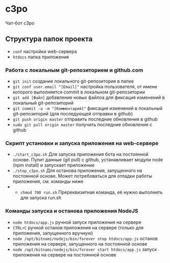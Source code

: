 # c3po
Чат-бот c3po

## Структура папок проекта
* `conf` настройки web-сервера
* `htdocs` папка приложения

### Работа с локальным git-репозиторием и github.com
* `git init` создание локального git-репозитория в папке
* `git conf user.email "[Email]"` настройка пользователя, от имени которого выполняется commit в локальном git-репозитории
* `git add [Файл]` добавление новых файлоа для фиксация изменений в локальный git-репозиторий 
* `git commit -a -m "[Комментарий]"` фиксация изменений в локальный git-репозиторий (для последующей отправки в github)
* `git push origin master` отправить последние обновления в github
* `sudo git pull origin master` получить последние обновления с github

### Скрипт установки и запуска приложения на web-сервере
* `./start_c3po.sh` Для запуска приложения бота на постоянной основе. Пулит данные (git pull) с github, устанавливает модули node (npm install) и запускает приложение
* `./stop_c3po.sh` Для останова приложения, запущенного на постоянной основе. Может потребоваться для отладки работы приложения, см. команды ниже
* * `chmod 700 run.sh` Пререквизитная команда, её нужно выполнить для запуска run.sh

### Команды запуска и останова приложения NodeJS
* `node htdocs/app.js` ручной запуск приложения на сервере
* `CTRL+C` ручной останов приложения на сервере (только для приложения, запущенного вручную)
* `node /opt/bitnami/nodejs/bin/forever stop htdocs/app.js` останов приложения на сервере, запущенного на постоянной основе
* `node /opt/bitnami/nodejs/bin/forever start htdocs/app.js` запуск приложения на сервере на постоянной основе
